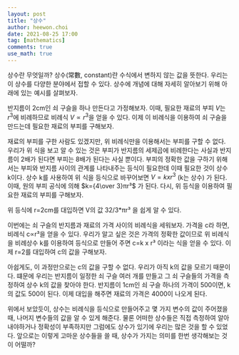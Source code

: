 ```yaml
---
layout: post
title: "상수"
author: heewon.choi
date: 2021-08-25 17:00
tag: [mathematics]
comments: true
use_math: true
---
```

상수란 무엇일까? 상수(常數, constant)란 수식에서 변하지 않는 값을 뜻한다. 우리는 이 상수를 다양한 분야에서 접할 수 있다. 상수에 개념에 대해 자세히 알아보기 위해 아래에 있는 예시를 살펴보자.

반지름이 2cm인 쇠 구슬을 하나 만든다고 가정해보자. 이때, 필요한 재료의 부피 $V$는 $r^3$에 비례하므로 비례식 $V∝r^3$을 얻을 수 있다. 이제 이 비례식을 이용하여 쇠 구슬을 만드는데 필요한 재료의 부피를 구해보자.

재료의 부피를 구한 사람도 있겠지만, 위 비례식만을 이용해서는 부피를 구할 수 없다. 우리가 위 식을 보고 알 수 있는 것은 부피가 반지름의 세제곱에 비례한다는 사실과 반지름이 2배가 된다면 부피는 8배가 된다는 사실 뿐이다. 부피의 정확한 값을 구하기 위해서는 부피와 반지름 사이의 관계를 나타내주는 등식이 필요한데 이때 필요한 것이 상수 k이다. 상수 k를 사용하여 위 식을 등식으로 바꾸어보면 $V=k x r^3$ (k는 상수) 가 된다. 이때, 원의 부피 공식에 의해 $k={4\over 3}πr³$ 가 된다. 다시, 위 등식을 이용하여 필요한 재료의 부피를 구해보자.

위 등식에 r=2cm를 대입하면 V의 값 32/3*πr³ 을 쉽게 알 수 있다.

이번에는 쇠 구슬의 반지름과 재료의 가격 사이의 비례식을 세워보자. 가격을 c라 하면, 비례식 c∝r³을 얻을 수 있다. 우리가 알고 싶은 것은 가격의 정확한 값이므로 위 비례식을 비례상수 k를 이용하여 등식으로 만들어 주면 c=k x r³ 이라는 식을 얻을 수 있다. 이제 r=2를 대입하여 c의 값을 구해보자.

아쉽게도, 이 과정만으로는 c의 값을 구할 수 없다. 우리가 아직 k의 값을 모르기 때문이다. 떄문에 우리는 반지름이 일정한 쇠 구슬 여러 개를 만들고 그 쇠 구슬들의 가격을 측정하여 상수 k의 값을 찾아야 한다. 반지름이 1cm인 쇠 구슬 하나의 가격이 500이면, k의 값도 500이 된다. 이제 대입을 해주면 재료의 가격은 4000이 나오게 된다.

위에서 보았듯이, 상수는 비례식을 등식으로 만들어주고 몇 가지 변수의 값이 주어졌을 때, 나머지 변수들의 값을 알 수 있게 해준다. 물론 어떠한 상수들은 직접 측정하여 알아내야하거나 정확성이 부족하지만 그럼에도 상수가 있기에 우리는 많은 것을 할 수 있었다. 앞으로는 이렇게 고마운 상수들을 쓸 때, 상수가 가지는 의미를 한번 생각해보는 것이 어떨까?